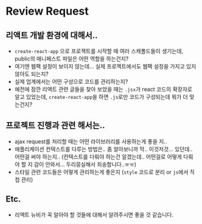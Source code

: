 # Review Request

## 리액트 개발 환경에 대해서..

- `create-react-app` 으로 프로젝트를 시작할 때 여러 스캐폴드들이 생기는데, public의 매니페스트 파일은 어떤 역할을 하는건지?
- 여기엔 웹팩 설정이 보이지 않는데... 실제 프로젝트에서도 웹팩 설정을 가지고 있지 않아도 되는지?
- 실제 업계에서는 어떤 구성으로 코드를 관리하는지?
- 예전에 잠깐 리액트 관련 글들을 찾아 보았을 때는 `.jsx`가 react 코드의 확장자로 알고 있었는데, `create-react-app`을 하면 `.js`로만 코드가 구성되는데 뭐가 더 맞는건지?

## 프로젝트 진행과 관련 해서는..

- ajax request를 처리할 때는 어떤 라이브러리를 사용하는게 좋을 지..
- 애플리케이션 컨텍스트를 다루는 방법은.. 좀 알아보니까 막.. 이것저것... 있던데.. 어떤걸 써야 하는지..
  (컨텍스트를 다뤄야 하는건 알겠는데.. 어떤걸로 어떻게 다뤄야 할 지 감이 안와서... 두리뭉실해서 죄송합니다..ㅠㅠ)
- 스타일 관련 코드들은 어떻게 관리하는게 좋은지 (`style` 코드로 분리 or `js`에서 직접 관리)

## Etc. 

- 리액트 뉴비가 꼭 알아야 할 것들에 대해서 알려주시면 좋을 것 같습니다.
